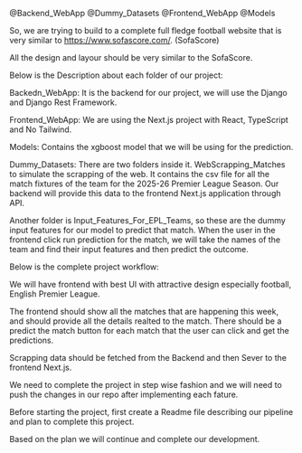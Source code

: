 @Backend_WebApp @Dummy_Datasets @Frontend_WebApp @Models

So, we are trying to build to a complete full fledge football website that is very similar to https://www.sofascore.com/. (SofaScore)

All the design and layour should be very similar to the SofaScore.

Below is the Description about each folder of our project:

Backedn_WebApp: It is the backend for our project, we will use the Django and Django Rest Framework.

Frontend_WebApp: We are using the Next.js project with React, TypeScript and No Tailwind.

Models: Contains the xgboost model that we will be using for the prediction.

Dummy_Datasets: There are two folders inside it. WebScrapping_Matches to simulate the scrapping of the web. It contains the csv file for all the match fixtures of the team for the 2025-26 Premier League Season. Our backend will provide this data to the frontend Next.js application through API.

Another folder is Input_Features_For_EPL_Teams, so these are the dummy input features for our model to predict that match. When the user in the frontend click run prediction for the match, we will take the names of the team and find their input features and then predict the outcome.

Below is the complete project workflow:

We will have frontend with best UI with attractive design especially football, English Premier League.

The frontend should show all the matches that are happening this week, and should provide all the details realted to the match. There should be a predict the match button for each match that the user can click and get the predictions.

Scrapping data should be fetched from the Backend and then Sever to the frontend Next.js.

We need to complete the project in step wise fashion and we will need to push the changes in our repo after implementing each fature.

Before starting the project, first create a Readme file describing our pipeline and plan to complete this project.

Based on the plan we will continue and complete our development.
